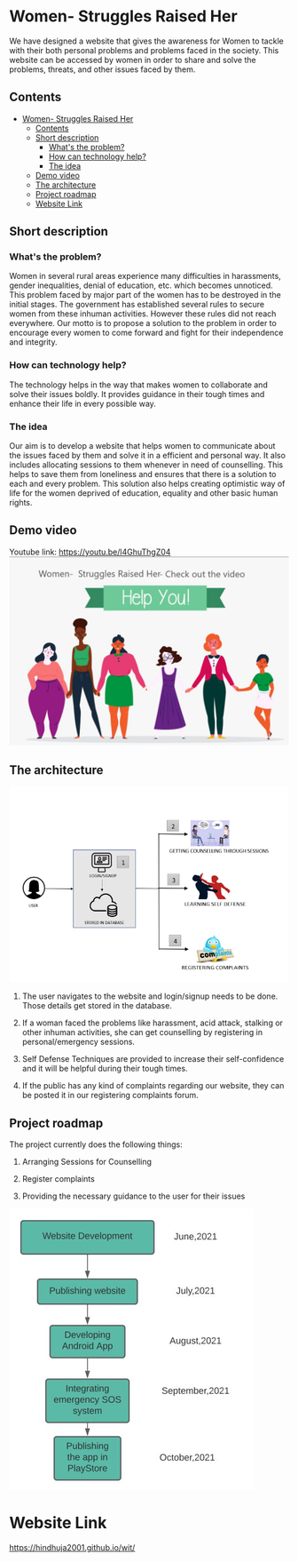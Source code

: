 
# Women-  Struggles Raised Her
We have designed a website that gives the awareness for Women to tackle with their both personal problems and problems faced in the society. This website can be accessed by women in order to share and solve the problems, threats, and other issues faced by them.


## Contents

- [Women-  Struggles Raised Her](#submission-or-project-name)
  - [Contents](#contents)
  - [Short description](#short-description)
    - [What's the problem?](#whats-the-problem)
    - [How can technology help?](#how-can-technology-help)
    - [The idea](#the-idea)
  - [Demo video](#demo-video)
  - [The architecture](#the-architecture)
  - [Project roadmap](#project-roadmap)
  - [Website Link](#website-link)

## Short description

### What's the problem?

Women in several rural areas experience many difficulties in harassments, gender inequalities, denial of education, etc. which becomes unnoticed. This problem faced by major part of the women has to be destroyed in the initial stages. The government has established several rules to secure women from these inhuman activities. However these rules did not reach everywhere. Our motto is to propose a solution to the problem in order to encourage every women to come forward and fight for their independence and integrity.

### How can technology help?

The technology helps in the way that makes women to collaborate and solve their issues boldly. It provides guidance in their tough times and enhance their life in every possible way.

### The idea

Our aim is to develop a website that helps women to communicate about the issues faced by them and solve it in a efficient and personal way. It also includes allocating sessions to them whenever in need of counselling. This helps to save them from loneliness and ensures that there is a solution to each and every problem. This solution also helps creating optimistic way of life for  the women deprived of education, equality and other basic human rights.

## Demo video
Youtube link: https://youtu.be/l4GhuThgZ04
[![Watch the video](https://github.com/hindhuja2001/hindhuja2001.github.io/blob/main/wit/Capture2.JPG?raw=true)](https://youtu.be/l4GhuThgZ04)

## The architecture

![Video transcription/translation app](https://github.com/hindhuja2001/hindhuja2001.github.io/blob/main/wit/Women%20-%20Struggles%20raised%20her%20.png?raw=true)

1. The user navigates to the website and login/signup needs to be done. Those details get stored in the database.

2. If a woman faced the problems like harassment, acid attack, stalking or other inhuman activities, she can get counselling by registering in personal/emergency sessions.

3. Self Defense Techniques are provided to increase their self-confidence and it will be helpful during their tough times.

4. If the public has any kind of complaints regarding our website, they can be posted it in our registering complaints forum.





## Project roadmap

The project currently does the following things:

1.	Arranging Sessions for Counselling

2.	Register complaints

3. Providing the necessary guidance to the user for their issues




![Roadmap](https://github.com/hindhuja2001/hindhuja2001.github.io/blob/main/wit/Capture.JPG?raw=true)

# Website Link
https://hindhuja2001.github.io/wit/
